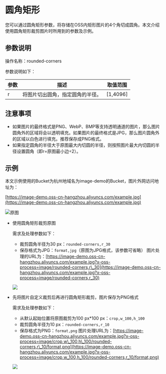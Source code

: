 # 圆角矩形

您可以通过圆角矩形参数，将存储在OSS内矩形图片的4个角切成圆角。本文介绍使用圆角矩形裁剪图片时所用到的参数及示例。

## 参数说明

操作名称：rounded-corners

参数说明如下：

|参数|描述|取值范围|
|--|--|----|
|r|将图片切出圆角，指定圆角的半径。|\[1,4096\]|

## 注意事项

-   如果图片的最终格式是PNG、WebP、BMP等支持透明通道的图片，那么图片圆角外的区域将会以透明填充。如果图片的最终格式是JPG，那么图片圆角外的区域以白色进行填充。推荐保存成PNG格式。
-   如果指定圆角的半径大于原图最大内切圆的半径，则按照图片最大内切圆的半径设置圆角（即r=原图最小边÷2）。

## 示例

本文示例使用的Bucket为杭州地域名为image-demo的Bucket，图片外网访问地址为：

[https://image-demo.oss-cn-hangzhou.aliyuncs.com/example.jpg](https://image-demo.oss-cn-hangzhou.aliyuncs.com/example.jpg)

![原图 ](https://static-aliyun-doc.oss-cn-hangzhou.aliyuncs.com/assets/img/zh-CN/7289459951/p139183.png)

-   使用圆角矩形裁剪原图

    需求及处理参数如下：

    -   裁剪圆角半径为30 px：`rounded-corners,r_30`
    -   保存格式为JPG：`format,jpg`（原图为JPG格式，该参数可省略）
    图片处理的URL为：[https://image-demo.oss-cn-hangzhou.aliyuncs.com/example.jpg?x-oss-process=image/rounded-corners,r\_30](https://image-demo.oss-cn-hangzhou.aliyuncs.com/example.jpg?x-oss-process=image/rounded-corners,r_30)

    ![](https://static-aliyun-doc.oss-cn-hangzhou.aliyuncs.com/assets/img/zh-CN/6332359951/p2502.jpg)

-   先将图片自定义裁剪后再进行圆角矩形裁剪，图片保存为PNG格式

    需求及处理参数如下：

    -   从默认起始位置将原图裁剪为100 px\*100 px：`crop,w_100,h_100`
    -   裁剪圆角半径为10 px：`rounded-corners,r_10`
    -   保存格式为PNG：`format,png`
    图片处理URL为：[https://image-demo.oss-cn-hangzhou.aliyuncs.com/example.jpg?x-oss-process=image/crop,w\_100,h\_100/rounded-corners,r\_10/format,png](https://image-demo.oss-cn-hangzhou.aliyuncs.com/example.jpg?x-oss-process=image/crop,w_100,h_100/rounded-corners,r_10/format,png)

    ![](https://static-aliyun-doc.oss-cn-hangzhou.aliyuncs.com/assets/img/zh-CN/6332359951/p2503.png)


